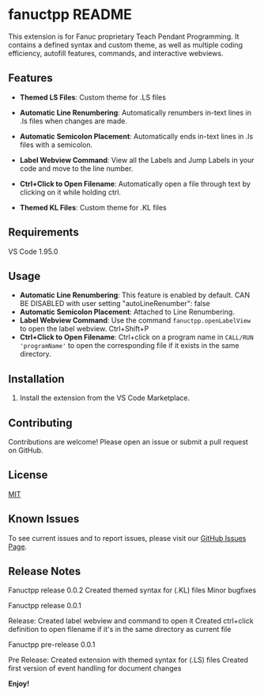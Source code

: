 # fanuctpp README

This extension is for Fanuc proprietary Teach Pendant Programming. It contains a defined syntax and custom theme, as well as multiple coding efficiency, autofill features, commands, and interactive webviews.

## Features

- **Themed LS Files**: Custom theme for .LS files
- **Automatic Line Renumbering**: Automatically renumbers in-text lines in .ls files when changes are made.
- **Automatic Semicolon Placement**: Automatically ends in-text lines in .ls files with a semicolon.
- **Label Webview Command**: View all the Labels and Jump Labels in your code and move to the line number.
- **Ctrl+Click to Open Filename**: Automatically open a file through text by clicking on it while holding ctrl.

- **Themed KL Files**: Custom theme for .KL files

## Requirements

VS Code 1.95.0

## Usage

- **Automatic Line Renumbering**: This feature is enabled by default.
    CAN BE DISABLED with user setting "autoLineRenumber": false
- **Automatic Semicolon Placement**: Attached to Line Renumbering.
- **Label Webview Command**: Use the command `fanuctpp.openLabelView` to open the label webview. Ctrl+Shift+P
- **Ctrl+Click to Open Filename**: Ctrl+click on a program name in `CALL/RUN 'programName'` to open the corresponding file if it exists in the same directory.

## Installation

1. Install the extension from the VS Code Marketplace.

## Contributing

Contributions are welcome! Please open an issue or submit a pull request on GitHub.

## License

[MIT](https://github.com/NateyJayBee/fanuctpp/blob/master/LICENSE.md)

## Known Issues

To see current issues and to report issues, please visit our [GitHub Issues Page](https://github.com/NateyJayBee/fanuctpp/issues).

## Release Notes

Fanuctpp release 0.0.2
    Created themed syntax for (.KL) files
    Minor bugfixes

Fanuctpp release 0.0.1

Release:
    Created label webview and command to open it
    Created ctrl+click definition to open filename if it's in the same directory as current file

Fanuctpp pre-release 0.0.1

Pre Release:
    Created extension with themed syntax for (.LS) files
    Created first version of event handling for document changes

**Enjoy!**
